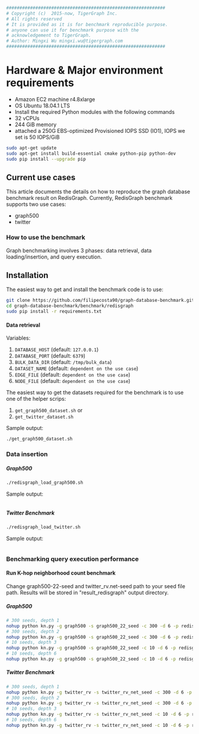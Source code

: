 ```bash
############################################################
# Copyright (c)  2015-now, TigerGraph Inc.
# All rights reserved
# It is provided as it is for benchmark reproducible purpose.
# anyone can use it for benchmark purpose with the
# acknowledgement to TigerGraph.
# Author: Mingxi Wu mingxi.wu@tigergraph.com
############################################################
```

Hardware & Major environment requirements
================================
- Amazon EC2 machine r4.8xlarge
- OS Ubuntu 18.04.1 LTS
- Install the required Python modules with the following commands
- 32 vCPUs
- 244 GiB memory
- attached a 250G  EBS-optimized Provisioned IOPS SSD (IO1), IOPS we set is 50 IOPS/GiB

```bash
sudo apt-get update
sudo apt-get install build-essential cmake python-pip python-dev 
sudo pip install --upgrade pip
```

## Current use cases
This article documents the details on how to reproduce the graph database benchmark result on RedisGraph.
Currently, RedisGraph benchmark supports two use cases:
 - graph500 
- twitter 
                                                                                                                                                                                                                   

### How to use the benchmark

Graph benchmarking involves 3 phases: data retrieval, data loading/insertion, and query execution.

## Installation
The easiest way to get and install the benchmark code is to use:
```bash
git clone https://github.com/filipecosta90/graph-database-benchmark.git
cd graph-database-benchmark/benchmark/redisgraph
sudo pip install -r requirements.txt
```

#### Data retrieval 

Variables:
1. `DATABASE_HOST` (default: `127.0.0.1`)
1. `DATABASE_PORT` (default: `6379`)
1. `BULK_DATA_DIR` (default: `/tmp/bulk_data`)
1. `DATASET_NAME` (default: `dependent on the use case`)
1. `EDGE_FILE` (default: `dependent on the use case`)
1. `NODE_FILE` (default: `dependent on the use case`)

The easiest way to get the datasets required for the benchmark is to use one of the helper scrips:
1. `get_graph500_dataset.sh`
or
1. `get_twitter_dataset.sh`

Sample output:
```bash
./get_graph500_dataset.sh
```

### Data insertion

##### Graph500
```bash
./redisgraph_load_graph500.sh
```

Sample output:
```bash

```

##### Twitter Benchmark
```bash
./redisgraph_load_twitter.sh
```

Sample output:
```bash

```


### Benchmarking query execution performance

#### Run K-hop neighborhood count benchmark
Change graph500-22-seed and twitter_rv.net-seed path to your seed file path.
Results will be stored in "result_redisgraph" output directory.

##### Graph500

```bash
# 300 seeds, depth 1
nohup python kn.py -g graph500 -s graph500_22_seed -c 300 -d 6 -p redisgraph -l graph500_22_unique_node -t 22 -i 1
# 300 seeds, depth 2
nohup python kn.py -g graph500 -s graph500_22_seed -c 300 -d 6 -p redisgraph -l graph500_22_unique_node -t 22 -i 2
# 10 seeds, depth 3
nohup python kn.py -g graph500 -s graph500_22_seed -c 10 -d 6 -p redisgraph -l graph500_22_unique_node -t 22 -i 3
# 10 seeds, depth 6
nohup python kn.py -g graph500 -s graph500_22_seed -c 10 -d 6 -p redisgraph -l graph500_22_unique_node -t 22 -i 6
```


##### Twitter Benchmark

```bash
# 300 seeds, depth 1
nohup python kn.py -g twitter_rv -s twitter_rv_net_seed -c 300 -d 6 -p redisgraph -l twitter_rv_net_unique_node -t 22 -i 1
# 300 seeds, depth 2
nohup python kn.py -g twitter_rv -s twitter_rv_net_seed -c 300 -d 6 -p redisgraph -l twitter_rv_net_unique_node -t 22 -i 2
# 10 seeds, depth 3
nohup python kn.py -g twitter_rv -s twitter_rv_net_seed -c 10 -d 6 -p redisgraph -l twitter_rv_net_unique_node -t 22 -i 3
# 10 seeds, depth 6
nohup python kn.py -g twitter_rv -s twitter_rv_net_seed -c 10 -d 6 -p redisgraph -l twitter_rv_net_unique_node -t 22 -i 6
```
